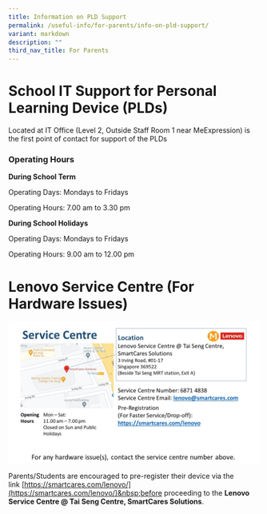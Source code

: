 ```yaml
---
title: Information on PLD Support
permalink: /useful-info/for-parents/info-on-pld-support/
variant: markdown
description: ""
third_nav_title: For Parents
---
```

# **School IT Support for Personal Learning Device (PLDs)**<br>

Located at&nbsp;IT&nbsp;Office&nbsp;(Level 2, Outside Staff Room 1 near MeExpression)&nbsp;is the first point of contact for support of the PLDs
### Operating Hours

**During School Term**

Operating Days: Mondays to Fridays

Operating Hours: 7.00 am to 3.30 pm

**During School Holidays**

Operating Days: Mondays to Fridays

Operating Hours: 9.00 am to 12.00 pm
# **Lenovo Service Centre (For Hardware Issues)**<br>
![](/images/Lenovo%20Service%20Centre%20at%20Tai%20Seng.jpg)

Parents/Students are encouraged to pre-register their device via the link&nbsp;[https://smartcares.com/lenovo/](https://smartcares.com/lenovo/)&nbsp;before proceeding to the&nbsp;**Lenovo Service Centre @ Tai Seng Centre, SmartCares Solutions**.